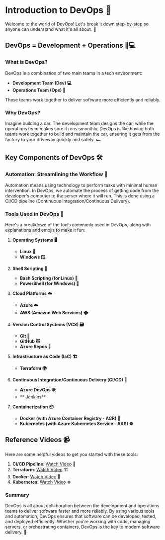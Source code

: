 # Introduction to DevOps 🚀

Welcome to the world of DevOps! Let's break it down step-by-step so anyone can understand what it's all about. 🌟

## DevOps = Development + Operations 🔧💻

### What is DevOps?

DevOps is a combination of two main teams in a tech environment:

- **Development Team (Dev) 💻**
- **Operations Team (Ops) 🔧**

These teams work together to deliver software more efficiently and reliably.

### Why DevOps?

Imagine building a car. The development team designs the car, while the operations team makes sure it runs smoothly. DevOps is like having both teams work together to build and maintain the car, ensuring it gets from the factory to your driveway quickly and safely. 🏎️

## Key Components of DevOps 🛠️

### Automation: Streamlining the Workflow 🤖

Automation means using technology to perform tasks with minimal human intervention. In DevOps, we automate the process of getting code from the developer's computer to the server where it will run. This is done using a CI/CD pipeline (Continuous Integration/Continuous Delivery).

### Tools Used in DevOps 🔨

Here's a breakdown of the tools commonly used in DevOps, along with explanations and emojis to make it fun:

1. **Operating Systems 🖥️**
   - **Linux 🐧**
   - **Windows 🪟**

2. **Shell Scripting 📜**
   - **Bash Scripting (for Linux) 🐚**
   - **PowerShell (for Windows) 🔌**

3. **Cloud Platforms ☁️**
   - **Azure ☁️**
   - **AWS (Amazon Web Services) 🌩️**

4. **Version Control Systems (VCS) 🗃️**
   - **Git 🐙**
   - **GitHub 🐱**
   - **Azure Repos 📂**

5. **Infrastructure as Code (IaC) 🏗️**
   - **Terraform 🌍**

6. **Continuous Integration/Continuous Delivery (CI/CD) 🚀**
   - **Azure DevOps 🛠️**
   - ** Jenkins**

7. **Containerization 📦**
   - **Docker (with Azure Container Registry - ACR) 🐳**
   - **Kubernetes (with Azure Kubernetes Service - AKS) ☸️**

## Reference Videos 📹

Here are some helpful videos to get you started with these tools:

1. **CI/CD Pipeline**: [Watch Video](https://youtu.be/4BibQ69MD8c?si=epretgCxgPpeJujr) 🚀
2. **Terraform**: [Watch Video](https://www.youtube.com/results?search_query=what+is+terraform+intro+tech+nana) 🏗️
3. **Docker**: [Watch Video](https://youtu.be/jPdIRX6q4jA?si=PxZFthHOIoiWGxtJ) 🐳
4. **Kubernetes**: [Watch Video](https://youtu.be/VnvRFRk_51k?si=otGwHbD0AJngg4ee) ☸️

### Summary

DevOps is all about collaboration between the development and operations teams to deliver software faster and more reliably. By using various tools and automation, DevOps ensures that software can be developed, tested, and deployed efficiently. Whether you're working with code, managing servers, or orchestrating containers, DevOps is the key to modern software delivery. 🚀
